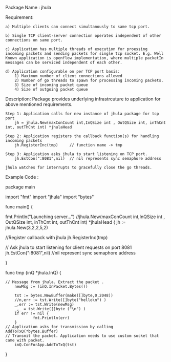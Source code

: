 Package Name : jhula

Requirement:
 
	a) Multiple clients can connect simultanously to same tcp port.
 
	b) Single TCP client-server connection operates independent of other connections on same port.

	c) Application has multiple threads of execution for proessing incoming packets and sending packets for single tcp socket. E.g. Well Known application is openflow implementation, where multiple packetIn messages can be serviced independent of each other.

	d) Application configurable on per TCP port basis:
		1) Maximum number of client connections allowed
		2) Number of go threads to spawn for processing incoming packets.
		3) Size of incoming packet queue
		4) Size of outgoing packet queue

Description: Package provides underlying infrastrcuture to application for above mentioned requirements.

	Step 1: Application calls for new instance of jhula package for tcp port
		jh = jhula.New(maxConCount int,InQSize int , OutQSize int, inThCnt int, outThCnt int) *jhulaHead

	Step 2: Application registers the callback function(s) for handling incoming packets
		jh.RegisterInc(tmp) 	// function name -> tmp

	Step 3: Application asks jhula to start listening on TCP port.
		jh.EstCon(":8081",nil)  // nil represents sync semaphore address
	
	jhula watches for interrupts to gracefully close the go threads.

Example Code :

package main

import "fmt"
import "jhula"
import "bytes"

func main() {

  fmt.Println("Launching server...")
  //jhula.New(maxConCount int,InQSize int , OutQSize int, inThCnt int, outThCnt int) *jhulaHead {
  jh := jhula.New(3,2,2,5,2)

  //Register callback with jhula
  jh.RegisterInc(tmp)

  // Ask jhula to start listening for client requests on port 8081
  jh.EstCon(":8081",nil)   //nil represent sync semaphore address

}

func tmp (inQ *jhula.InQ) {

	// Message from jhula. Extract the packet .
        newMsg := (inQ.InPacket.Bytes())

        tst := bytes.NewBuffer(make([]byte,0,2048))
        //n,err := tst.Write([]byte("hello\n") )
        _,err := tst.Write(newMsg)
        _,_ = tst.Write([]byte ("\n") )
        if err != nil {
                fmt.Println(err)
        }
	// Application asks for transmission by calling AddToTxQ(*bytes.Buffer)
	// Transmit the packet. Application needs to use custom socket that came with packet.
        inQ.ConForApp.AddToTxQ(tst)
}


